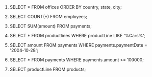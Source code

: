 1) SELECT * FROM offices ORDER BY country, state, city;

2) SELECT COUNT(*) FROM employees;

3) SELECT SUM(amount) FROM payments;

4) SELECT * FROM productlines WHERE productLine LIKE '%Cars%';

5) SELECT amount FROM payments WHERE payments.paymentDate = '2004-10-28';

6) SELECT * FROM payments WHERE payments.amount >= 100000;

7) SELECT productLine FROM products;

